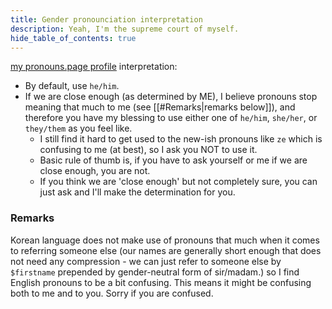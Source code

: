 ```yaml
---
title: Gender pronounciation interpretation
description: Yeah, I'm the supreme court of myself.
hide_table_of_contents: true
---
```


<head>
<link rel="me" href="https://en.pronouns.page/@revi" />
</head>

[my pronouns.page profile](https://en.pronouns.page/@revi) interpretation:

- By default, use `he/him`.
- If we are close enough (as determined by ME), I believe pronouns stop meaning that much to me (see [[#Remarks|remarks below]]), and therefore you have my blessing to use either one of `he/him`, `she/her`, or `they/them` as you feel like.
  - I still find it hard to get used to the new-ish pronouns like `ze` which is confusing to me (at best), so I ask you NOT to use it.
  - Basic rule of thumb is, if you have to ask yourself or me if we are close enough, you are not.
  - If you think we are 'close enough' but not completely sure, you can just ask and I'll make the determination for you.

### Remarks

Korean language does not make use of pronouns that much when it comes to referring someone else (our names are generally short enough that does not need any compression - we can just refer to someone else by `$firstname` prepended by gender-neutral form of sir/madam.) so I find English pronouns to be a bit confusing. This means it might be confusing both to me and to you. Sorry if you are confused.
